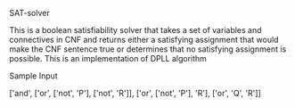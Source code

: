 SAT-solver 

This is a boolean satisfiability solver that takes a
set of variables and connectives in CNF and returns either a satisfying
assignment that would make the CNF sentence true or determines that no
satisfying assignment is possible. This is an implementation of DPLL algorithm 

Sample Input

['and', ['or', ['not', 'P'], ['not', 'R']], ['or', ['not', 'P'], 'R'], ['or', 'Q', 'R']]


